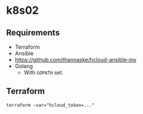 # k8s02


## Requirements
* Terraform
* Ansible
* https://github.com/thannaske/hcloud-ansible-inv
* Golang
    * With `GOPATH` set.

## Terraform
```
terraform -var="hcloud_token=..."
```
